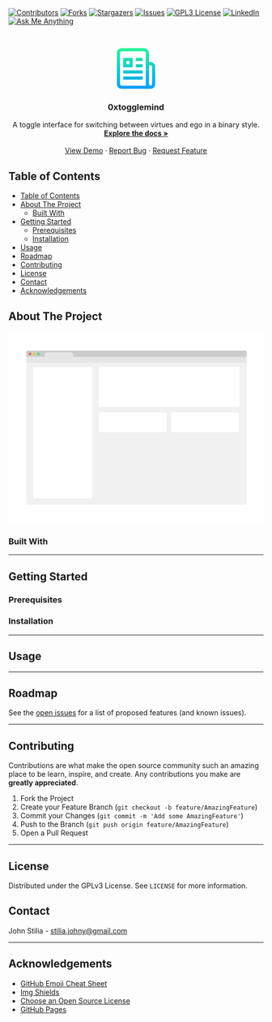 [![Contributors][contributors-shield]][contributors-url]
[![Forks][forks-shield]][forks-url]
[![Stargazers][stars-shield]][stars-url]
[![Issues][issues-shield]][issues-url]
[![GPL3 License][license-shield]][license-url]
[![LinkedIn][linkedin-shield]][linkedin-url]
[![Ask Me Anything][ask-me-anything]][personal-page]

<!-- PROJECT LOGO -->
<br />
<p align="center">
  <a href="https://github.com/stiliajohny/0xtogglemind">
    <img src="https://raw.githubusercontent.com/stiliajohny/0xtogglemind/main/.assets/logo.png" alt="Main Logo" width="80" height="80">
  </a>

  <h3 align="center">0xtogglemind</h3>

  <p align="center">
    A toggle interface for switching between virtues and ego in a binary style.
    <br />
    <a href="./README.md"><strong>Explore the docs »</strong></a>
    <br />
    <br />
    <a href="https://github.com/stiliajohny/0xtogglemind">View Demo</a>
    ·
    <a href="https://github.com/stiliajohny/0xtogglemind/issues/new?labels=i%3A+bug&template=1-bug-report.md">Report Bug</a>
    ·
    <a href="https://github.com/stiliajohny/0xtogglemind/issues/new?labels=i%3A+enhancement&template=2-feature-request.md">Request Feature</a>
  </p>
</p>

<!-- TABLE OF CONTENTS -->

## Table of Contents

- [Table of Contents](#table-of-contents)
- [About The Project](#about-the-project)
  - [Built With](#built-with)
- [Getting Started](#getting-started)
  - [Prerequisites](#prerequisites)
  - [Installation](#installation)
- [Usage](#usage)
- [Roadmap](#roadmap)
- [Contributing](#contributing)
- [License](#license)
- [Contact](#contact)
- [Acknowledgements](#acknowledgements)

<!-- ABOUT THE PROJECT -->

## About The Project

[![0xtogglemind Screen Shot][product-screenshot]](./.assets/screenshot.png)

<!--
There are many great README templates available on GitHub, however, I didn't find one that really suit my needs so I created this enhanced one. I want to create a README template so amazing that it'll be the last one you ever need.

Here's why:

- Your time should be focused on creating something amazing. A project that solves a problem and helps others
- You shouldn't be doing the same tasks over and over like creating a README from scratch
- You should element DRY principles to the rest of your life :smile:

Of course, no one template will serve all projects since your needs may be different. So I'll be adding more in the near future. You may also suggest changes by forking this repo and creating a pull request or opening an issue.

A list of commonly used resources that I find helpful are listed in the acknowledgements.
-->

### Built With

<!--
This section should list any major frameworks that you built your project using. Leave any add-ons/plugins for the acknowledgements section. Here are a few examples.

- [Bootstrap](https://getbootstrap.com)
- [JQuery](https://jquery.com)
- [Laravel](https://laravel.com)
-->

---

<!-- GETTING STARTED -->

## Getting Started

<!--
This is an example of how you may give instructions on setting up your project locally.
To get a local copy up and running follow these simple example steps.
-->

### Prerequisites

<!--

This is an example of how to list things you need to use the software and how to install them.

- npm

```sh
npm install npm@latest -g
```
-->

### Installation

<!--
1. Get a free API Key at [https://example.com](https://example.com)
2. Clone the repo

```sh
git clone https://github.com/your_username_/Project-Name.git
```

3. Install NPM packages

```sh
npm install
```

4. Enter your API in `config.js`

```JS
const API_KEY = 'ENTER YOUR API';
```
-->

---

<!-- USAGE EXAMPLES -->

## Usage

<!--
Use this space to show useful examples of how a project can be used. Additional screenshots, code examples and demos work well in this space. You may also link to more resources.

_For more examples, please refer to the [Documentation](https://example.com)_
-->

---

<!-- ROADMAP -->

## Roadmap

See the [open issues](https://github.com/stiliajohny/0xtogglemind/issues) for a list of proposed features (and known issues).

---

<!-- CONTRIBUTING -->

## Contributing

Contributions are what make the open source community such an amazing place to be learn, inspire, and create. Any contributions you make are **greatly appreciated**.

1. Fork the Project
2. Create your Feature Branch (`git checkout -b feature/AmazingFeature`)
3. Commit your Changes (`git commit -m 'Add some AmazingFeature'`)
4. Push to the Branch (`git push origin feature/AmazingFeature`)
5. Open a Pull Request

---

<!-- LICENSE -->

## License

Distributed under the GPLv3 License. See `LICENSE` for more information.

<!-- CONTACT -->

## Contact

John Stilia - stilia.johny@gmail.com

<!--
Project Link: [https://github.com/your_username/repo_name](https://github.com/your_username/repo_name)
-->

---

<!-- ACKNOWLEDGEMENTS -->

## Acknowledgements

- [GitHub Emoji Cheat Sheet](https://www.webpagefx.com/tools/emoji-cheat-sheet)
- [Img Shields](https://shields.io)
- [Choose an Open Source License](https://choosealicense.com)
- [GitHub Pages](https://pages.github.com)

<!-- MARKDOWN LINKS & IMAGES -->
<!-- https://www.markdownguide.org/basic-syntax/#reference-style-links -->

[contributors-shield]: https://img.shields.io/github/contributors/stiliajohny/0xtogglemind.svg?style=for-the-badge
[contributors-url]: https://github.com/stiliajohny/0xtogglemind/graphs/contributors
[forks-shield]: https://img.shields.io/github/forks/stiliajohny/0xtogglemind.svg?style=for-the-badge
[forks-url]: https://github.com/stiliajohny/0xtogglemind/network/members
[stars-shield]: https://img.shields.io/github/stars/stiliajohny/0xtogglemind.svg?style=for-the-badge
[stars-url]: https://github.com/stiliajohny/0xtogglemind/stargazers
[issues-shield]: https://img.shields.io/github/issues/stiliajohny/0xtogglemind.svg?style=for-the-badge
[issues-url]: https://github.com/stiliajohny/0xtogglemind/issues
[license-shield]: https://img.shields.io/github/license/stiliajohny/0xtogglemind?style=for-the-badge
[license-url]: https://github.com/stiliajohny/0xtogglemind/blob/master/LICENSE.txt
[linkedin-shield]: https://img.shields.io/badge/-LinkedIn-black.svg?style=for-the-badge&logo=linkedin&colorB=555
[linkedin-url]: https://linkedin.com/in/johnstilia/
[product-screenshot]: .assets/screenshot.png
[ask-me-anything]: https://img.shields.io/badge/Ask%20me-anything-1abc9c.svg?style=for-the-badge
[personal-page]: https://github.com/stiliajohny
